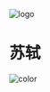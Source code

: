 <!-- _coverpage.md -->

![logo](https://www.sudongpo.cc/wp-content/uploads/2019/07/cropped-sudongpo-big-font-e1563977987487-1.png)

# 苏轼


![color](#f0f0f0)
